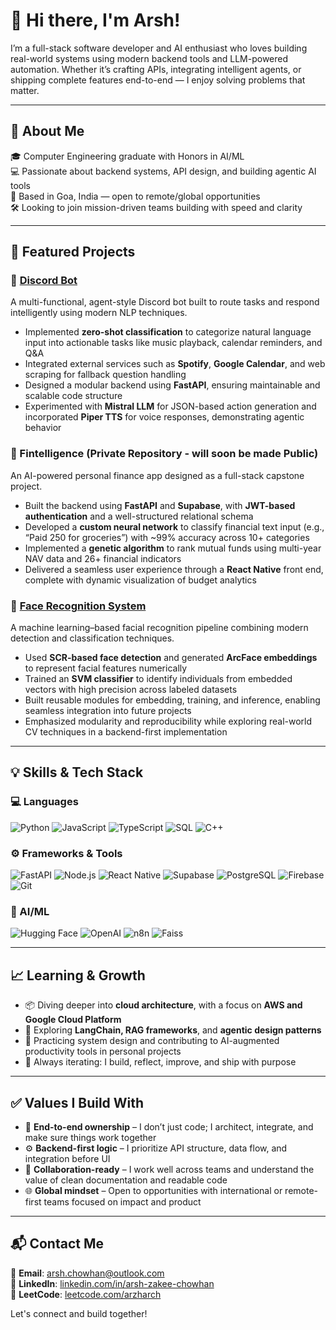 
# 👋 Hi there, I'm Arsh!

I’m a full-stack software developer and AI enthusiast who loves building real-world systems using modern backend tools and LLM-powered automation. Whether it’s crafting APIs, integrating intelligent agents, or shipping complete features end-to-end — I enjoy solving problems that matter.

---

## 🧠 About Me

🎓 Computer Engineering graduate with Honors in AI/ML  
💻 Passionate about backend systems, API design, and building agentic AI tools  
📍 Based in Goa, India — open to remote/global opportunities  
🛠️ Looking to join mission-driven teams building with speed and clarity

---

## 🧩 Featured Projects

### 🔹 [Discord Bot](https://github.com/arzharch/Discord-Bot)
A multi-functional, agent-style Discord bot built to route tasks and respond intelligently using modern NLP techniques.
- Implemented **zero-shot classification** to categorize natural language input into actionable tasks like music playback, calendar reminders, and Q&A
- Integrated external services such as **Spotify**, **Google Calendar**, and web scraping for fallback question handling
- Designed a modular backend using **FastAPI**, ensuring maintainable and scalable code structure
- Experimented with **Mistral LLM** for JSON-based action generation and incorporated **Piper TTS** for voice responses, demonstrating agentic behavior

### 🔹 Fintelligence (Private Repository - will soon be made Public)
An AI-powered personal finance app designed as a full-stack capstone project.
- Built the backend using **FastAPI** and **Supabase**, with **JWT-based authentication** and a well-structured relational schema
- Developed a **custom neural network** to classify financial text input (e.g., “Paid 250 for groceries”) with ~99% accuracy across 10+ categories
- Implemented a **genetic algorithm** to rank mutual funds using multi-year NAV data and 26+ financial indicators
- Delivered a seamless user experience through a **React Native** front end, complete with dynamic visualization of budget analytics

### 🔹 [Face Recognition System](https://github.com/arzharch/face_rec)
A machine learning–based facial recognition pipeline combining modern detection and classification techniques.
- Used **SCR-based face detection** and generated **ArcFace embeddings** to represent facial features numerically
- Trained an **SVM classifier** to identify individuals from embedded vectors with high precision across labeled datasets
- Built reusable modules for embedding, training, and inference, enabling seamless integration into future projects
- Emphasized modularity and reproducibility while exploring real-world CV techniques in a backend-first implementation

---

## 💡 Skills & Tech Stack

### 💻 Languages  
![Python](https://img.shields.io/badge/-Python-3776AB?style=flat&logo=python&logoColor=white)
![JavaScript](https://img.shields.io/badge/-JavaScript-F7DF1E?style=flat&logo=javascript&logoColor=black)
![TypeScript](https://img.shields.io/badge/-TypeScript-3178C6?style=flat&logo=typescript&logoColor=white)
![SQL](https://img.shields.io/badge/-SQL-4479A1?style=flat&logo=postgresql&logoColor=white)
![C++](https://img.shields.io/badge/-C++-00599C?style=flat&logo=c%2B%2B&logoColor=white)

### ⚙️ Frameworks & Tools  
![FastAPI](https://img.shields.io/badge/-FastAPI-009688?style=flat&logo=fastapi&logoColor=white)
![Node.js](https://img.shields.io/badge/-Node.js-339933?style=flat&logo=node.js&logoColor=white)
![React Native](https://img.shields.io/badge/-React_Native-61DAFB?style=flat&logo=react&logoColor=black)
![Supabase](https://img.shields.io/badge/-Supabase-3ECF8E?style=flat&logo=supabase&logoColor=white)
![PostgreSQL](https://img.shields.io/badge/-PostgreSQL-336791?style=flat&logo=postgresql&logoColor=white)
![Firebase](https://img.shields.io/badge/-Firebase-FFCA28?style=flat&logo=firebase&logoColor=black)
![Git](https://img.shields.io/badge/-Git-F05032?style=flat&logo=git&logoColor=white)

### 🤖 AI/ML  
![Hugging Face](https://img.shields.io/badge/-HuggingFace-FFD21F?style=flat&logo=huggingface&logoColor=black)
![OpenAI](https://img.shields.io/badge/-OpenAI-412991?style=flat&logo=openai&logoColor=white)
![n8n](https://img.shields.io/badge/-n8n-ef6c00?style=flat&logo=n8n&logoColor=white)
![Faiss](https://img.shields.io/badge/-Faiss-20232A?style=flat&logo=github&logoColor=white)

---

## 📈 Learning & Growth

- 📦 Diving deeper into **cloud architecture**, with a focus on **AWS and Google Cloud Platform**  
- 💬 Exploring **LangChain, RAG frameworks**, and **agentic design patterns**  
- 🧠 Practicing system design and contributing to AI-augmented productivity tools in personal projects  
- 🔄 Always iterating: I build, reflect, improve, and ship with purpose

---

## ✅ Values I Build With

- 🧩 **End-to-end ownership** – I don’t just code; I architect, integrate, and make sure things work together  
- ⚙️ **Backend-first logic** – I prioritize API structure, data flow, and integration before UI  
- 🤝 **Collaboration-ready** – I work well across teams and understand the value of clean documentation and readable code  
- 🌐 **Global mindset** – Open to opportunities with international or remote-first teams focused on impact and product


---

## 📬 Contact Me

📧 **Email**: arsh.chowhan@outlook.com  
🔗 **LinkedIn**: [linkedin.com/in/arsh-zakee-chowhan](https://linkedin.com/in/arsh-zakee-chowhan)  
🧠 **LeetCode**: [leetcode.com/arzharch](https://leetcode.com/arzharch)

Let's connect and build together!
